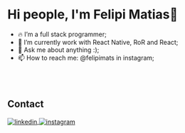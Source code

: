 <h1 align="left">Hi people, I'm Felipi Matias👋</h1>

- 🔥  I’m a full stack programmer;
- 🌱 I’m currently work with React Native, RoR and React;
- 💬 Ask me about anything :);
- 📫 How to reach me: @felipimats in instagram;

<br><br>

## Contact
<a href="https://linkedin.com/in/felipe-matias-2aa8a3253" target="_blank">
  <img align="center" src="https://img.shields.io/badge/-felipimats-05122A?style=flat&logo=linkedin" alt="linkedin"/>
</a>
<a href="https://instagram.com/felipimats/" target="_blank">
 <img align="center" src="https://img.shields.io/badge/-felipimats-05122A?style=flat&logo=instagram" alt="instagram"/>
</a>


